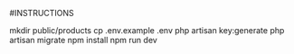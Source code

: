 #INSTRUCTIONS

mkdir public/products
cp .env.example .env
php artisan key:generate
php artisan migrate
npm install
npm run dev